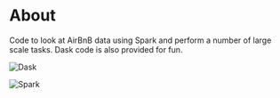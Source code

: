 # About

Code to look at AirBnB data using Spark and perform a number of large scale tasks. Dask code is also provided for fun.

![Dask](https://external-content.duckduckgo.com/iu/?u=https%3A%2F%2Fnumfocus.org%2Fwp-content%2Fuploads%2F2017%2F11%2Fdask-logo-300.png&f=1&nofb=1)

![Spark](https://external-content.duckduckgo.com/iu/?u=https%3A%2F%2Fdv-website.s3.amazonaws.com%2Fuploads%2F2015%2F06%2Fspark-logo.png&f=1&nofb=1)
